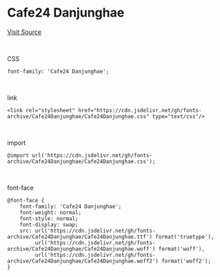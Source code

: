 # Cafe24 Danjunghae

[Visit Source](https://fonts.cafe24.com/)

&nbsp;

CSS

```
font-family: 'Cafe24 Danjunghae';
```

&nbsp;

link

```
<link rel="stylesheet" href="https://cdn.jsdelivr.net/gh/fonts-archive/Cafe24Danjunghae/Cafe24Danjunghae.css" type="text/css"/>
```

&nbsp;

import

```
@import url('https://cdn.jsdelivr.net/gh/fonts-archive/Cafe24Danjunghae/Cafe24Danjunghae.css');
```

&nbsp;

font-face

```
@font-face {
    font-family: 'Cafe24 Danjunghae';
    font-weight: normal;
    font-style: normal;
    font-display: swap;
    src: url('https://cdn.jsdelivr.net/gh/fonts-archive/Cafe24Danjunghae/Cafe24Danjunghae.ttf') format('truetype'),
         url('https://cdn.jsdelivr.net/gh/fonts-archive/Cafe24Danjunghae/Cafe24Danjunghae.woff') format('woff'),
         url('https://cdn.jsdelivr.net/gh/fonts-archive/Cafe24Danjunghae/Cafe24Danjunghae.woff2') format('woff2');
}
```
